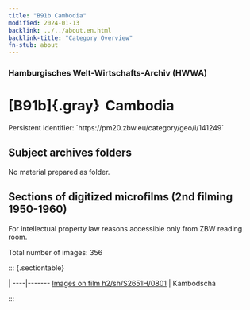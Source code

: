 ```yaml
---
title: "B91b Cambodia"
modified: 2024-01-13
backlink: ../../about.en.html
backlink-title: "Category Overview"
fn-stub: about
---
```


### Hamburgisches Welt-Wirtschafts-Archiv (HWWA)

# [B91b]{.gray}&#8201; Cambodia

<div class="hint">Persistent Identifier: `https://pm20.zbw.eu/category/geo/i/141249`</div>







## Subject archives folders








No material prepared as folder.



<a id="filmsections" />

## Sections of digitized microfilms (2nd filming 1950-1960)

<p>For intellectual property law reasons accessible only from ZBW reading room.</p>



<p>Total number of images: 356</p>




::: {.sectiontable}

 | 
----|-------
<a class="btn" href="https://pm20.zbw.eu/film/h2/sh/S2651H/0801" rel="nofollow">Images on film h2/sh/S2651H/0801</a> | Kambodscha


:::













